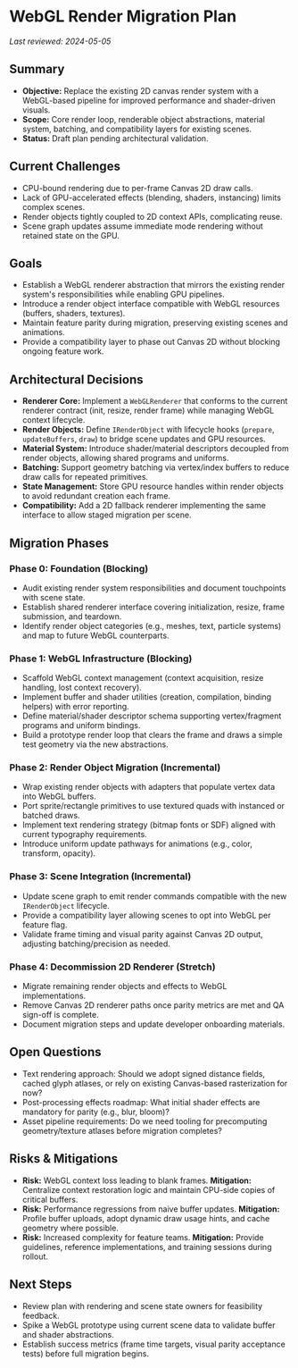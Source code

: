 # WebGL Render Migration Plan

_Last reviewed: 2024-05-05_

## Summary
- **Objective:** Replace the existing 2D canvas render system with a WebGL-based pipeline for improved performance and shader-driven visuals.
- **Scope:** Core render loop, renderable object abstractions, material system, batching, and compatibility layers for existing scenes.
- **Status:** Draft plan pending architectural validation.

## Current Challenges
- CPU-bound rendering due to per-frame Canvas 2D draw calls.
- Lack of GPU-accelerated effects (blending, shaders, instancing) limits complex scenes.
- Render objects tightly coupled to 2D context APIs, complicating reuse.
- Scene graph updates assume immediate mode rendering without retained state on the GPU.

## Goals
- Establish a WebGL renderer abstraction that mirrors the existing render system's responsibilities while enabling GPU pipelines.
- Introduce a render object interface compatible with WebGL resources (buffers, shaders, textures).
- Maintain feature parity during migration, preserving existing scenes and animations.
- Provide a compatibility layer to phase out Canvas 2D without blocking ongoing feature work.

## Architectural Decisions
- **Renderer Core:** Implement a `WebGLRenderer` that conforms to the current renderer contract (init, resize, render frame) while managing WebGL context lifecycle.
- **Render Objects:** Define `IRenderObject` with lifecycle hooks (`prepare`, `updateBuffers`, `draw`) to bridge scene updates and GPU resources.
- **Material System:** Introduce shader/material descriptors decoupled from render objects, allowing shared programs and uniforms.
- **Batching:** Support geometry batching via vertex/index buffers to reduce draw calls for repeated primitives.
- **State Management:** Store GPU resource handles within render objects to avoid redundant creation each frame.
- **Compatibility:** Add a 2D fallback renderer implementing the same interface to allow staged migration per scene.

## Migration Phases
### Phase 0: Foundation (Blocking)
- Audit existing render system responsibilities and document touchpoints with scene state.
- Establish shared renderer interface covering initialization, resize, frame submission, and teardown.
- Identify render object categories (e.g., meshes, text, particle systems) and map to future WebGL counterparts.

### Phase 1: WebGL Infrastructure (Blocking)
- Scaffold WebGL context management (context acquisition, resize handling, lost context recovery).
- Implement buffer and shader utilities (creation, compilation, binding helpers) with error reporting.
- Define material/shader descriptor schema supporting vertex/fragment programs and uniform bindings.
- Build a prototype render loop that clears the frame and draws a simple test geometry via the new abstractions.

### Phase 2: Render Object Migration (Incremental)
- Wrap existing render objects with adapters that populate vertex data into WebGL buffers.
- Port sprite/rectangle primitives to use textured quads with instanced or batched draws.
- Implement text rendering strategy (bitmap fonts or SDF) aligned with current typography requirements.
- Introduce uniform update pathways for animations (e.g., color, transform, opacity).

### Phase 3: Scene Integration (Incremental)
- Update scene graph to emit render commands compatible with the new `IRenderObject` lifecycle.
- Provide a compatibility layer allowing scenes to opt into WebGL per feature flag.
- Validate frame timing and visual parity against Canvas 2D output, adjusting batching/precision as needed.

### Phase 4: Decommission 2D Renderer (Stretch)
- Migrate remaining render objects and effects to WebGL implementations.
- Remove Canvas 2D renderer paths once parity metrics are met and QA sign-off is complete.
- Document migration steps and update developer onboarding materials.

## Open Questions
- Text rendering approach: Should we adopt signed distance fields, cached glyph atlases, or rely on existing Canvas-based rasterization for now?
- Post-processing effects roadmap: What initial shader effects are mandatory for parity (e.g., blur, bloom)?
- Asset pipeline requirements: Do we need tooling for precomputing geometry/texture atlases before migration completes?

## Risks & Mitigations
- **Risk:** WebGL context loss leading to blank frames. **Mitigation:** Centralize context restoration logic and maintain CPU-side copies of critical buffers.
- **Risk:** Performance regressions from naive buffer updates. **Mitigation:** Profile buffer uploads, adopt dynamic draw usage hints, and cache geometry where possible.
- **Risk:** Increased complexity for feature teams. **Mitigation:** Provide guidelines, reference implementations, and training sessions during rollout.

## Next Steps
- Review plan with rendering and scene state owners for feasibility feedback.
- Spike a WebGL prototype using current scene data to validate buffer and shader abstractions.
- Establish success metrics (frame time targets, visual parity acceptance tests) before full migration begins.
